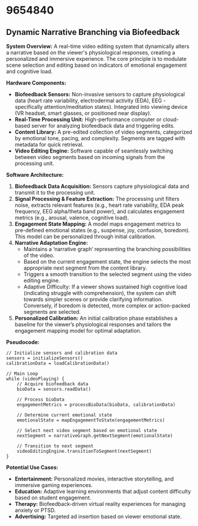 # 9654840

## Dynamic Narrative Branching via Biofeedback

**System Overview:** A real-time video editing system that dynamically alters a narrative based on the viewer's physiological responses, creating a personalized and immersive experience. The core principle is to modulate scene selection and editing based on indicators of emotional engagement and cognitive load.

**Hardware Components:**

*   **Biofeedback Sensors:** Non-invasive sensors to capture physiological data (heart rate variability, electrodermal activity (EDA), EEG - specifically attention/meditation states). Integrated into viewing device (VR headset, smart glasses, or positioned near display).
*   **Real-Time Processing Unit:** High-performance computer or cloud-based server for analyzing biofeedback data and triggering edits.
*   **Content Library:** A pre-edited collection of video segments, categorized by emotional tone, pacing, and complexity. Segments are tagged with metadata for quick retrieval.
*   **Video Editing Engine:** Software capable of seamlessly switching between video segments based on incoming signals from the processing unit.

**Software Architecture:**

1.  **Biofeedback Data Acquisition:** Sensors capture physiological data and transmit it to the processing unit.
2.  **Signal Processing & Feature Extraction:** The processing unit filters noise, extracts relevant features (e.g., heart rate variability, EDA peak frequency, EEG alpha/theta band power), and calculates engagement metrics (e.g., arousal, valence, cognitive load).
3.  **Engagement State Mapping:**  A model maps engagement metrics to pre-defined emotional states (e.g., suspense, joy, confusion, boredom). This model can be personalized through initial calibration.
4.  **Narrative Adaptation Engine:**
    *   Maintains a ‘narrative graph’ representing the branching possibilities of the video.
    *   Based on the current engagement state, the engine selects the most appropriate next segment from the content library.
    *   Triggers a smooth transition to the selected segment using the video editing engine.
    *   Adaptive Difficulty: If a viewer shows sustained high cognitive load (indicating struggle with comprehension), the system can shift towards simpler scenes or provide clarifying information. Conversely, if boredom is detected, more complex or action-packed segments are selected.
5.  **Personalized Calibration:** An initial calibration phase establishes a baseline for the viewer’s physiological responses and tailors the engagement mapping model for optimal adaptation.

**Pseudocode:**

```
// Initialize sensors and calibration data
sensors = initializeSensors()
calibrationData = loadCalibrationData()

// Main Loop
while (videoPlaying) {
    // Acquire biofeedback data
    bioData = sensors.readData()

    // Process bioData
    engagementMetrics = processBioData(bioData, calibrationData)

    // Determine current emotional state
    emotionalState = mapEngagementToState(engagementMetrics)

    // Select next video segment based on emotional state
    nextSegment = narrativeGraph.getNextSegment(emotionalState)

    // Transition to next segment
    videoEditingEngine.transitionToSegment(nextSegment)
}
```

**Potential Use Cases:**

*   **Entertainment:** Personalized movies, interactive storytelling, and immersive gaming experiences.
*   **Education:** Adaptive learning environments that adjust content difficulty based on student engagement.
*   **Therapy:** Biofeedback-driven virtual reality experiences for managing anxiety or PTSD.
*   **Advertising:** Targeted ad insertion based on viewer emotional state.